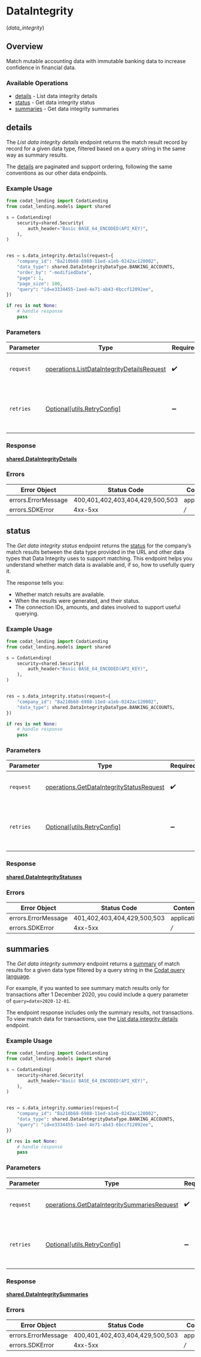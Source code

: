 # DataIntegrity
(*data_integrity*)

## Overview

Match mutable accounting data with immutable banking data to increase confidence in financial data.

### Available Operations

* [details](#details) - List data integrity details
* [status](#status) - Get data integrity status
* [summaries](#summaries) - Get data integrity summaries

## details

The *List data integrity details* endpoint returns the match result record by record for a given data type, filtered based on a query string in the same way as summary results.

The [details](https://docs.codat.io/lending-api#/schemas/DataIntegrityDetails) are paginated and support ordering, following the same conventions as our other data endpoints.

### Example Usage

```python
from codat_lending import CodatLending
from codat_lending.models import shared

s = CodatLending(
    security=shared.Security(
        auth_header="Basic BASE_64_ENCODED(API_KEY)",
    ),
)


res = s.data_integrity.details(request={
    "company_id": "8a210b68-6988-11ed-a1eb-0242ac120002",
    "data_type": shared.DataIntegrityDataType.BANKING_ACCOUNTS,
    "order_by": "-modifiedDate",
    "page": 1,
    "page_size": 100,
    "query": "id=e3334455-1aed-4e71-ab43-6bccf12092ee",
})

if res is not None:
    # handle response
    pass

```

### Parameters

| Parameter                                                                                                | Type                                                                                                     | Required                                                                                                 | Description                                                                                              |
| -------------------------------------------------------------------------------------------------------- | -------------------------------------------------------------------------------------------------------- | -------------------------------------------------------------------------------------------------------- | -------------------------------------------------------------------------------------------------------- |
| `request`                                                                                                | [operations.ListDataIntegrityDetailsRequest](../../models/operations/listdataintegritydetailsrequest.md) | :heavy_check_mark:                                                                                       | The request object to use for the request.                                                               |
| `retries`                                                                                                | [Optional[utils.RetryConfig]](../../models/utils/retryconfig.md)                                         | :heavy_minus_sign:                                                                                       | Configuration to override the default retry behavior of the client.                                      |

### Response

**[shared.DataIntegrityDetails](../../models/shared/dataintegritydetails.md)**

### Errors

| Error Object                    | Status Code                     | Content Type                    |
| ------------------------------- | ------------------------------- | ------------------------------- |
| errors.ErrorMessage             | 400,401,402,403,404,429,500,503 | application/json                |
| errors.SDKError                 | 4xx-5xx                         | */*                             |


## status

The *Get data integrity status* endpoint returns the [status](https://docs.codat.io/lending-api#/schemas/DataIntegrityStatus) for the company’s match results between the data type provided in the URL and other data types that Data Integrity uses to support matching.
This endpoint helps you understand whether match data is available and, if so, how to usefully query it.

The response tells you:

- Whether match results are available.
- When the results were generated, and their status.
- The connection IDs, amounts, and dates involved to support useful querying.

### Example Usage

```python
from codat_lending import CodatLending
from codat_lending.models import shared

s = CodatLending(
    security=shared.Security(
        auth_header="Basic BASE_64_ENCODED(API_KEY)",
    ),
)


res = s.data_integrity.status(request={
    "company_id": "8a210b68-6988-11ed-a1eb-0242ac120002",
    "data_type": shared.DataIntegrityDataType.BANKING_ACCOUNTS,
})

if res is not None:
    # handle response
    pass

```

### Parameters

| Parameter                                                                                            | Type                                                                                                 | Required                                                                                             | Description                                                                                          |
| ---------------------------------------------------------------------------------------------------- | ---------------------------------------------------------------------------------------------------- | ---------------------------------------------------------------------------------------------------- | ---------------------------------------------------------------------------------------------------- |
| `request`                                                                                            | [operations.GetDataIntegrityStatusRequest](../../models/operations/getdataintegritystatusrequest.md) | :heavy_check_mark:                                                                                   | The request object to use for the request.                                                           |
| `retries`                                                                                            | [Optional[utils.RetryConfig]](../../models/utils/retryconfig.md)                                     | :heavy_minus_sign:                                                                                   | Configuration to override the default retry behavior of the client.                                  |

### Response

**[shared.DataIntegrityStatuses](../../models/shared/dataintegritystatuses.md)**

### Errors

| Error Object                | Status Code                 | Content Type                |
| --------------------------- | --------------------------- | --------------------------- |
| errors.ErrorMessage         | 401,402,403,404,429,500,503 | application/json            |
| errors.SDKError             | 4xx-5xx                     | */*                         |


## summaries

The *Get data integrity summary* endpoint returns a [summary](https://docs.codat.io/lending-api#/schemas/DataIntegritySummary) of match results for a given data type filtered by a query string in the [Codat query language](https://docs.codat.io/using-the-api/querying). 

For example, if you wanted to see summary match results only for transactions after 1 December 2020, you could include a query parameter of `query=date>2020-12-01`.

The endpoint response includes only the summary results, not transactions. To view match data for transactions, use the [List data integrity details](https://docs.codat.io/lending-api#/operations/list-data-type-data-integrity-details) endpoint.

### Example Usage

```python
from codat_lending import CodatLending
from codat_lending.models import shared

s = CodatLending(
    security=shared.Security(
        auth_header="Basic BASE_64_ENCODED(API_KEY)",
    ),
)


res = s.data_integrity.summaries(request={
    "company_id": "8a210b68-6988-11ed-a1eb-0242ac120002",
    "data_type": shared.DataIntegrityDataType.BANKING_ACCOUNTS,
    "query": "id=e3334455-1aed-4e71-ab43-6bccf12092ee",
})

if res is not None:
    # handle response
    pass

```

### Parameters

| Parameter                                                                                                  | Type                                                                                                       | Required                                                                                                   | Description                                                                                                |
| ---------------------------------------------------------------------------------------------------------- | ---------------------------------------------------------------------------------------------------------- | ---------------------------------------------------------------------------------------------------------- | ---------------------------------------------------------------------------------------------------------- |
| `request`                                                                                                  | [operations.GetDataIntegritySummariesRequest](../../models/operations/getdataintegritysummariesrequest.md) | :heavy_check_mark:                                                                                         | The request object to use for the request.                                                                 |
| `retries`                                                                                                  | [Optional[utils.RetryConfig]](../../models/utils/retryconfig.md)                                           | :heavy_minus_sign:                                                                                         | Configuration to override the default retry behavior of the client.                                        |

### Response

**[shared.DataIntegritySummaries](../../models/shared/dataintegritysummaries.md)**

### Errors

| Error Object                    | Status Code                     | Content Type                    |
| ------------------------------- | ------------------------------- | ------------------------------- |
| errors.ErrorMessage             | 400,401,402,403,404,429,500,503 | application/json                |
| errors.SDKError                 | 4xx-5xx                         | */*                             |

